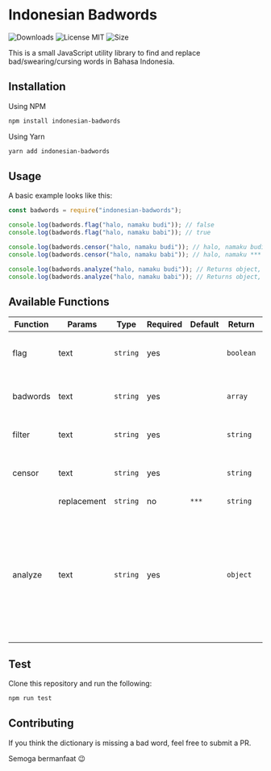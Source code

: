 # Indonesian Badwords

![Downloads](https://img.shields.io/npm/dt/indonesian-badwords.svg) ![License MIT](https://img.shields.io/npm/l/indonesian-badwords.svg) ![Size](https://img.shields.io/bundlephobia/min/indonesian-badwords)

This is a small JavaScript utility library to find and replace bad/swearing/cursing words in Bahasa Indonesia.

## Installation

Using NPM

```bash
npm install indonesian-badwords
```

Using Yarn

```bash
yarn add indonesian-badwords
```

## Usage

A basic example looks like this:

```javascript
const badwords = require("indonesian-badwords");

console.log(badwords.flag("halo, namaku budi")); // false
console.log(badwords.flag("halo, namaku babi")); // true

console.log(badwords.censor("halo, namaku budi")); // halo, namaku budi
console.log(badwords.censor("halo, namaku babi")); // halo, namaku ***

console.log(badwords.analyze("halo, namaku budi")); // Returns object, see table below
console.log(badwords.analyze("halo, namaku babi")); // Returns object, see table below
```

## Available Functions

| Function | Params      | Type     | Required | Default | Return    | Description                                                                                                                                 |
| -------- | ----------- | -------- | -------- | ------- | --------- | ------------------------------------------------------------------------------------------------------------------------------------------- |
| flag     | text        | `string` | yes      |         | `boolean` | Checks if passed text contains bad word.                                                                                                    |
| badwords | text        | `string` | yes      |         | `array`   | Get all contained bad words from text.                                                                                                      |
| filter   | text        | `string` | yes      |         | `string`  | Trim bad words from text.                                                                                                                   |
| censor   | text        | `string` | yes      |         | `string`  | Censors passed text with replacement.                                                                                                       |
|          | replacement | `string` | no       | `***`   | `string`  |                                                                                                                                             |
| analyze  | text        | `string` | yes      |         | `object`  | Outputs object of original text, number of words, censored text, array of bad words, count of bad words, and index of individual bad words. |

## Test

Clone this repository and run the following:

```bash
npm run test
```

## Contributing

If you think the dictionary is missing a bad word, feel free to submit a PR.

Semoga bermanfaat 😉
